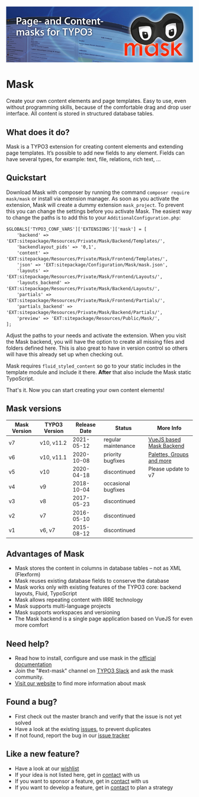 ![Page and Content masks for TYPO3](Documentation/Images/mask_banner.jpg)

# Mask

Create your own content elements and page templates. Easy to use, even without programming skills, because of the
comfortable drag and drop user interface. All content is stored in structured database tables.

## What does it do?

Mask is a TYPO3 extension for creating content elements and extending page templates. It’s possible to add new fields
to any element. Fields can have several types, for example: text, file, relations, rich text, ...

## Quickstart

Download Mask with composer by running the command `composer require mask/mask` or install via extension manager.
As soon as you activate the extension, Mask will create a dummy extension `mask_project`. To prevent this you can
change the settings before you activate Mask. The easiest way to change the paths is to add this to your
`AdditionalConfiguration.php`:

```
$GLOBALS['TYPO3_CONF_VARS']['EXTENSIONS']['mask'] = [
    'backend' => 'EXT:sitepackage/Resources/Private/Mask/Backend/Templates/',
    'backendlayout_pids' => '0,1',
    'content' => 'EXT:sitepackage/Resources/Private/Mask/Frontend/Templates/',
    'json' => 'EXT:sitepackage/Configuration/Mask/mask.json',
    'layouts' => 'EXT:sitepackage/Resources/Private/Mask/Frontend/Layouts/',
    'layouts_backend' => 'EXT:sitepackage/Resources/Private/Mask/Backend/Layouts/',
    'partials' => 'EXT:sitepackage/Resources/Private/Mask/Frontend/Partials/',
    'partials_backend' => 'EXT:sitepackage/Resources/Private/Mask/Backend/Partials/',
    'preview' => 'EXT:sitepackage/Resources/Public/Mask/',
];
```

Adjust the paths to your needs and activate the extension. When you visit the Mask backend, you will have the option to
create all missing files and folders defined here. This is also great to have in version control so others will have
this already set up when checking out.

Mask requires `fluid_styled_content` so go to your static includes in the template module and include it there.
**After** that also include the Mask static TypoScript.

That's it. Now you can start creating your own content elements!

## Mask versions

| Mask Version | TYPO3 Version | Release Date | Status              | More Info |
|--------------|---------------|--------------|---------------------|-----------|
| v7           | v10, v11.2    | 2021-05-12   | regular maintenance | [VueJS based Mask Backend](https://docs.typo3.org/p/mask/mask/master/en-us/ChangeLog/7.0/Index.html)|
| v6           | v10, v11.1    | 2020-10-08   | priority bugfixes   | [Palettes, Groups and more](https://docs.typo3.org/p/mask/mask/master/en-us/ChangeLog/6.0/Index.html)|
| v5           | v10           | 2020-04-18   | discontinued        | Please update to v7                                                                            |
| v4           | v9            | 2018-10-04   | occasional bugfixes |                                                                                                |
| v3           | v8            | 2017-05-23   | discontinued        |                                                                                                |
| v2           | v7            | 2016-05-10   | discontinued        |                                                                                                |
| v1           | v6, v7        | 2015-08-12   | discontinued        |                                                                                                |

## Advantages of Mask

* Mask stores the content in columns in database tables – not as XML (Flexform)
* Mask reuses existing database fields to conserve the database
* Mask works only with existing features of the TYPO3 core: backend layouts, Fluid, TypoScript
* Mask allows repeating content with IRRE technology
* Mask supports multi-language projects
* Mask supports workspaces and versioning
* The Mask backend is a single page application based on VueJS for even more comfort

## Need help?

* Read how to install, configure and use mask in the [official documentation](https://docs.typo3.org/p/mask/mask/master/en-us/)
* Join the "#ext-mask" channel on [TYPO3 Slack](https://typo3.org/community/meet/chat-slack) and ask the mask community.
* [Visit our website](https://mask.webprofil.at) to find more information about mask

## Found a bug?

* First check out the master branch and verify that the issue is not yet solved
* Have a look at the existing [issues](https://github.com/gernott/mask/issues/), to prevent duplicates
* If not found, report the bug in our [issue tracker](https://github.com/gernott/mask/issues/new/)

## Like a new feature?

* Have a look at our [wishlist](https://mask.webprofil.at/featurelist/overview/)
* If your idea is not listed here, get in [contact](https://mask.webprofil.at/imprint/) with us
* If you want to sponsor a feature, get in [contact](https://mask.webprofil.at/imprint/) with us
* If you want to develop a feature, get in [contact](https://mask.webprofil.at/imprint/) to plan a strategy
